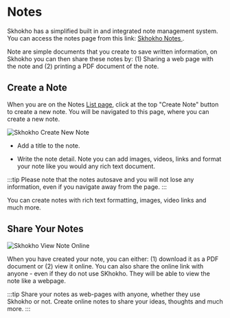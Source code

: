 # Notes
Skhokho has a simplified built in and integrated note management system. You can access the notes page from this link: [Skhokho Notes ](https://skhokho.io/notes/view).

Note are simple documents that you create to save written information, on Skhokho you can then share these notes by: (1) Sharing a web page with the note and (2) printing a PDF document of the note.

## Create a Note
When you are on the Notes [List page](https://skhokho.io/notes/view), click at the top "Create Note" button to create a new note.
You will be navigated to this page, where you can create a new note.

![Skhokho Create New Note](/img/personal_create_new_note.png)

 - Add a title to the note.

 - Write the note detail. Note you can add images, videos, links and format your note like you would any rich text document.

:::tip
Please note that the notes autosave and you will not lose any information, even if you navigate away from the page.
:::

You can create notes with rich text formatting, images, video links and much more.

## Share Your Notes

![Skhokho View Note Online](/img/personal_view_note_online.png)

When you have created your note, you can either: (1) download it as a PDF document or (2) view it online. You can also share the online link with anyone - even if they do not use SKhokho. They will be able to view the note like a webpage.

:::tip
Share your notes as web-pages with anyone, whether they use Skhokho or not. Create online notes to share your ideas, thoughts and much more.
:::
